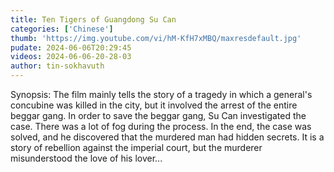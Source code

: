 ```yaml
---
title: Ten Tigers of Guangdong Su Can
categories: ['Chinese']
thumb: 'https://img.youtube.com/vi/hM-KfH7xMBQ/maxresdefault.jpg'
pudate: 2024-06-06T20:29:45
videos: 2024-06-06-20-28-03
author: tin-sokhavuth
---
```

Synopsis: The film mainly tells the story of a tragedy in which a general's concubine was killed in the city, but it involved the arrest of the entire beggar gang. In order to save the beggar gang, Su Can investigated the case. There was a lot of fog during the process. In the end, the case was solved, and he discovered that the murdered man had hidden secrets. It is a story of rebellion against the imperial court, but the murderer misunderstood the love of his lover...